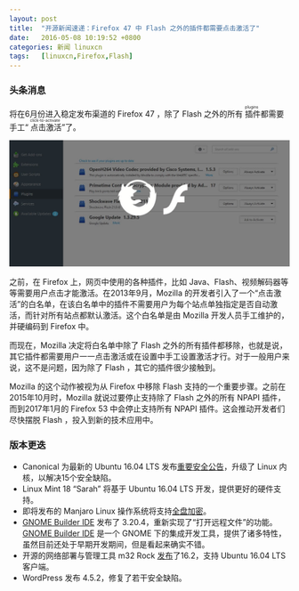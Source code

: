 ```yaml
---
layout: post
title:	"开源新闻速递：Firefox 47 中 Flash 之外的插件都需要点击激活了"
date:	2016-05-08 10:19:52 +0800 
categories:	新闻 linuxcn 
tags:	[linuxcn,Firefox,Flash]
---
```



### 头条消息


将在6月份进入稳定发布渠道的 Firefox 47 ，除了 Flash 之外的所有<ruby> 插件 <rp>  （ </rp> <rt>  plugins </rt> <rp>  ） </rp></ruby>都需要手工“<ruby> 点击激活 <rp>  （ </rp> <rt>  click-to-activate </rt> <rp>  ） </rp></ruby>”了。


![](/Asserts/Images/album/201605/08/101954g23bves2fz5z2z4q.jpg)


之前，在 Firefox 上，网页中使用的各种插件，比如 Java、Flash、视频解码器等等需要用户点击才能激活。在2013年9月，Mozilla 的开发者引入了一个“点击激活”的白名单，在该白名单中的插件不需要用户为每个站点单独指定是否自动激活，而针对所有站点都默认激活。这个白名单是由 Mozilla 开发人员手工维护的，并硬编码到 Firefox 中。


而现在，Mozilla 决定将白名单中除了 Flash 之外的所有插件都移除，也就是说，其它插件都需要用户一一点击激活或在设置中手工设置激活才行。对于一般用户来说，这不是问题，因为除了 Flash ，其它的插件很少接触到。


Mozilla 的这个动作被视为从 Firefox 中移除 Flash 支持的一个重要步骤。之前在2015年10月时，Mozilla 就说过要停止支持除了 Flash 之外的所有 NPAPI 插件，而到2017年1月的 Firefox 53 中会停止支持所有 NPAPI 插件。这会推动开发者们尽快摆脱 Flash ，投入到新的技术应用中。


### 版本更迭


* Canonical 为最新的 Ubuntu 16.04 LTS 发布[重要安全公告](http://www.ubuntu.com/usn/usn-2965-1/)，升级了 Linux 内核，以解决15个安全缺陷。
* Linux Mint 18 “Sarah” 将基于 Ubuntu 16.04 LTS 开发，提供更好的硬件支持。
* 即将发布的 Manjaro Linux 操作系统将支持[全盘加密](http://manjaro.github.io/Calamares-LUKS/)。
* [GNOME Builder IDE](https://wiki.gnome.org/Apps/Builder) 发布了 3.20.4，重新实现了“打开远程文件”的功能。[GNOME Builder IDE](https://wiki.gnome.org/Apps/Builder) 是一个 GNOME 下的集成开发工具，提供了诸多特性，虽然目前还处于早期开发期间，但是看起来确实不错。
* 开源的网络部署与管理工具 m32 Rock [发布](http://m23.sourceforge.net/PostNuke-0.750/html/index.php?id=1000000473)了16.2，支持 Ubuntu 16.04 LTS 客户端。
* WordPress 发布 4.5.2，修复了若干安全缺陷。
